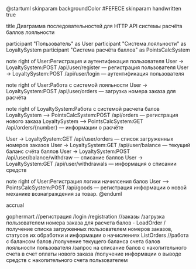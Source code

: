 @startuml
skinparam backgroundColor #FEFECE
skinparam handwritten true

title Диаграмма последовательностей для HTTP API системы расчёта баллов лояльности

participant "Пользователь" as User
participant "Система лояльности" as LoyaltySystem
participant "Система расчёта баллов" as PointsCalcSystem

note right of User:Регистрация и аутентификация пользователя
User -> LoyaltySystem:POST /api/user/register — регистрация пользователя
User -> LoyaltySystem:POST /api/user/login — аутентификация пользователя

note right of User:Работа с системой лояльности
User -> LoyaltySystem:POST /api/user/orders — загрузка номера заказа для расчёта

note right of LoyaltySystem:Работа с системой расчета балов
LoyaltySystem --> PointsCalcSystem:POST /api/orders — регистрация нового заказа
LoyaltySystem --> PointsCalcSystem:GET /api/orders/{number} — информации о расчёте 

User -> LoyaltySystem:GET /api/user/orders — список загруженных номеров заказов
User -> LoyaltySystem:GET /api/user/balance — текущий баланс счёта баллов
User -> LoyaltySystem:POST /api/user/balance/withdraw — списание баллов
User -> LoyaltySystem:GET /api/user/withdrawals — информация о списании средств

note right of User:Регистрация логики начилсения балов
User --> PointsCalcSystem:POST /api/goods — регистрация информации о новой механике вознаграждения за товар.
@enduml


accrual

gophermart
    //регистрация
        /login
        /registration
    //заказы
        /загрузка пользователем номера заказа для расчета балов - LoadOrder
        /получение списка загруженных пользователем номеров заказов, статусов их обработки и информации о начислениях ListOrders
    //работа с балансом балов
        /получение текущего баланса счета балов лояльности пользователя
        /запрос на списание балов с накопительного счета в счет оплаты нового заказа
        /получение информации о выводе средств с накопительного счета пользователем




